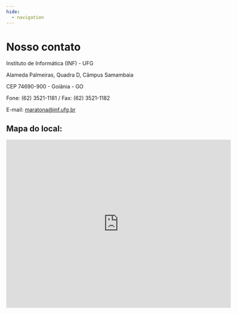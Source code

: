 ```yaml
---
hide:
  - navigation
---
```


# Nosso contato

Instituto de Informática (INF) - UFG

Alameda Palmeiras, Quadra D, Câmpus Samambaia

CEP 74690-900 - Goiânia - GO

Fone: (62) 3521-1181 / Fax: (62) 3521-1182

E-mail: [maratona@inf.ufg.br](mailto:maratona@inf.ufg.br)

## Mapa do local:

<iframe src="https://www.google.com/maps/embed?pb=!1m18!1m12!1m3!1d3823.462603823929!2d-49.26652320000001!3d-16.6035364!2m3!1f0!2f0!3f0!3m2!1i1024!2i768!4f13.1!3m3!1m2!1s0x935ef34bca719ee1%3A0x79210783139c2057!2sInstituto%20de%20Inform%C3%A1tica%20(INF)%20-%20UFG!5e0!3m2!1spt-BR!2sbr!4v1755197544925!5m2!1spt-BR!2sbr" width="600" height="450" style="border:0;" allowfullscreen="" loading="lazy" referrerpolicy="no-referrer-when-downgrade"></iframe>